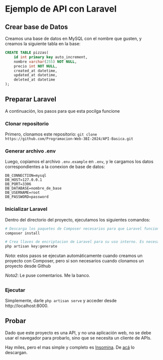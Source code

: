 # Ejemplo de API con Laravel

## Crear base de Datos
Creamos una base de datos en MySQL con el nombre que gusten, y creamos la siguiente tabla en la base:

```sql
CREATE TABLE pizzas(
    id int primary key auto_increment,
    nombre varchar(255) NOT NULL,
    precio int NOT NULL,
    created_at datetime,
    updated_at datetime,
    deleted_at datetime
);
```

## Preparar Laravel
A continuación, los pasos para que esta pocilga funcione

### Clonar repositorio
Primero, clonamos este repositorio: `git clone https://github.com/Programacion-Web-3BI-2024/API-Basica.git`



### Generar archivo .env
Luego, copiamos el archivo `.env.example` en `.env`, y le cargamos los datos correspondientes a la conexion de base de datos:
```
DB_CONNECTION=mysql
DB_HOST=127.0.0.1
DB_PORT=3306
DB_DATABASE=nombre_de_base
DB_USERNAME=root
DB_PASSWORD=password
```

### Inicializar Laravel
Dentro del directorio del proyecto, ejecutamos los siguientes comandos:
```bash
# Descarga los paquetes de Composer necesarios para que Laravel funcione
composer install 

# Crea llaves de encriptacion de Laravel para su uso interno. Es necesario para que funcione, por mas que no interactuamos nunca con ellas.
php artisan key:generate 
```

*Nota*: estos pasos se ejecutan automáticamente cuando creamos un proyecto con Composer, pero si son necesarios cuando clonamos un proyecto desde Github

*Nota2*: Le puse comentarios. Me la banco. 

## 

### Ejecutar

Simplemente, darle `php artisan serve` y acceder desde http://localhost:8000.

## Probar
Dado que este proyecto es una API, y no una aplicación web, no se debe usar el navegador para probarlo, sino que se necesita un cliente de APIs.

Hay miles, pero el mas simple y completo es [Insomina](https://insomnia.rest/). De [acá](https://insomnia.rest/download) lo descargan.


